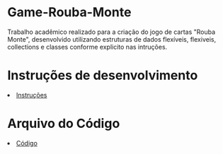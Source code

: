 # Game-Rouba-Monte
Trabalho acadêmico realizado para a criação do jogo de cartas "Rouba Monte", desenvolvido utilizando estruturas de dados flexíveis, flexiveis, collections e classes conforme explicito nas intruções. 

# Instruções de desenvolvimento

<li> <a href="Docs
/Trabalho_Prático.pdf"> Instruções </a></li>

# Arquivo do Código
<li> <a href="Docs
/RoubaMonte.cs
"> Código </li>
